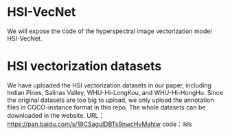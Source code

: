 # HSI-VecNet
We will expose the code of the hyperspectral image vectorization model HSI-VecNet.


# HSI vectorization datasets
We have uploaded the HSI vectorization datasets in our paper, including Indian Pines, Salinas Valley, WHU-Hi-LongKou, and WHU-Hi-HongHu.
Since the original datasets are too big to upload, we only upload the annotation files in COCO-instance format in this repo. The whole datasets can be downloaded in the website. URL：https://pan.baidu.com/s/19CSagulDBTs9nwcHvMahIw code：ikls
